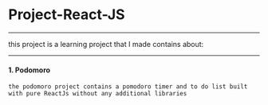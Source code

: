 # Project-React-JS
___
this project is a learning project that I made contains about:
___
#### 1. Podomoro
`the podomoro project contains a pomodoro timer and to do list built with pure ReactJs without any additional libraries`
